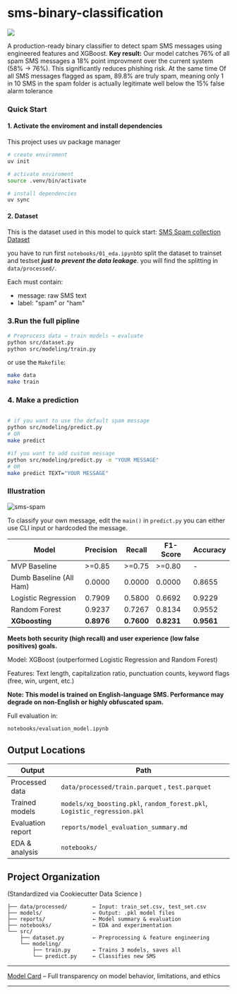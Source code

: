 # sms-binary-classification

<a target="_blank" href="https://cookiecutter-data-science.drivendata.org/">
    <img src="https://img.shields.io/badge/CCDS-Project%20template-328F97?logo=cookiecutter" />
</a>

A production-ready binary classifier to detect spam SMS messages using engineered features and XGBoost. 
**Key result:** Our model catches 76% of all spam SMS messages a 18% point improvment over the current system (58% -> 76%). This significantly reduces phishing risk. At the same time Of all SMS messages flagged as spam, 89.8% are truly spam, meaning only 1 in 10 SMS in the spam folder is actually legitimate well below the 15% false alarm tolerance

### Quick Start 

#### 1. Activate the enviroment and install dependencies 
This project uses uv package manager

```bash
# create enviroment 
uv init 

# activate enviroment 
source .venv/bin/activate

# install dependencies 
uv sync 
```
#### 2. Dataset
This is the dataset used in this model to quick start:
[SMS Spam collection Dataset](https://archive.ics.uci.edu/ml/datasets/sms+spam+collection)

you have to run first `notebooks/01_eda.ipynb`to split the dataset to trainset and testset ***just to prevent the data leakage***. 
you will find the splitting in `data/processed/`.

Each must contain:
- message: raw SMS text
- label: "spam" or "ham"


### 3.Run the full pipline 

```bash
# Preprocess data → train models → evaluate
python src/dataset.py
python src/modeling/train.py
```
or use the `Makefile`: 
```bash
make data 
make train 
```
### 4. Make a prediction

```bash

# if you want to use the default spam message
python src/modeling/predict.py 
# OR 
make predict 

#if you want to add custom message 
python src/modeling/predict.py -m "YOUR MESSAGE"
# OR 
make predict TEXT="YOUR MESSAGE"
```
### Illustration 
![sms-spam](data/external/sms-spam.gif)



To classify your own message, edit the `main()` in `predict.py` you can either use CLI input or hardcoded the message. 

| Model                   | Precision   | Recall   | F1-Score   | Accuracy   |
|-------------------------|-------------|----------|------------|------------|
| MVP Baseline            | >=0.85      | >=0.75   | >=0.80     | -          |
| Dumb Baseline (All Ham) | 0.0000      | 0.0000   | 0.0000     | 0.8655     |
| Logistic Regression     | 0.7909      | 0.5800   | 0.6692     | 0.9229     |
| Random Forest           | 0.9237      | 0.7267   | 0.8134     | 0.9552     |
| **XGboosting**              | **0.8976**      | **0.7600**   | **0.8231**     | **0.9561**     |


**Meets both security (high recall) and user experience (low false positives) goals.**

Model: XGBoost (outperformed Logistic Regression and Random Forest)

Features: Text length, capitalization ratio, punctuation counts, keyword flags (free, win, urgent, etc.)

**Note: This model is trained on English-language SMS. Performance may degrade on non-English or highly obfuscated spam.**



Full evaluation in:

`notebooks/evaluation_model.ipynb`


## Output Locations

| Output | Path |
|---|---|
| Processed data | `data/processed/train.parquet` ,  `test.parquet` |
| Trained models | `models/xg_boosting.pkl`, `random_forest.pkl`, `Logistic_regression.pkl` |
| Evaluation report | `reports/model_evaluation_summary.md` |
| EDA & analysis | `notebooks/` |

## Project Organization

(Standardized via Cookiecutter Data Science )

```
├── data/processed/        ← Input: train_set.csv, test_set.csv
├── models/                ← Output: .pkl model files
├── reports/               ← Model summary & evaluation
├── notebooks/             ← EDA and experimentation
└── src/
    ├── dataset.py         ← Preprocessing & feature engineering
    └── modeling/
        ├── train.py       ← Trains 3 models, saves all
        └── predict.py     ← Classifies new SMS

```
--------

[Model Card](reports/model_card.md) – Full transparency on model behavior, limitations, and ethics

---
